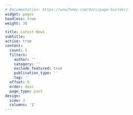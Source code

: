 ```yaml
---
# Documentation: https://wowchemy.com/docs/page-builder/
widget: pages
headless: true
weight: 30

title: Latest News
subtitle:
active: true
content:
  count: 5
  filters:
    author: ''
    category: ''
    exclude_featured: true
    publication_type: ''
    tag: ''
  offset: 0
  order: desc
  page_type: post
design:
  view: 3
  columns: '1'
---
```

